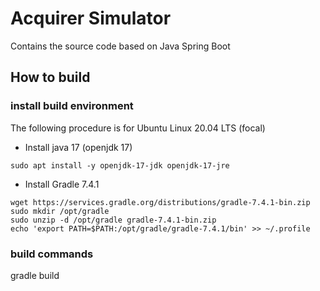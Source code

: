 
# Acquirer Simulator

Contains the source code based on Java Spring Boot

## How to build

### install build environment
The following procedure is for Ubuntu Linux 20.04 LTS (focal)

* Install java 17 (openjdk 17)
```
sudo apt install -y openjdk-17-jdk openjdk-17-jre
```
* Install Gradle 7.4.1
```
wget https://services.gradle.org/distributions/gradle-7.4.1-bin.zip
sudo mkdir /opt/gradle
sudo unzip -d /opt/gradle gradle-7.4.1-bin.zip
echo 'export PATH=$PATH:/opt/gradle/gradle-7.4.1/bin' >> ~/.profile
```


### build commands
gradle build



